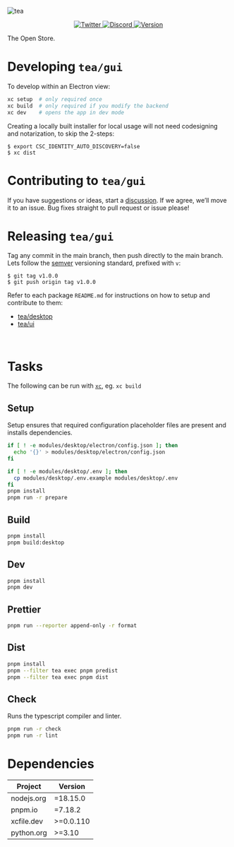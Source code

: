 ![tea](https://tea.xyz/banner.png)

<p align="center">
  <a href="https://twitter.com/teaxyz">
    <img src="https://img.shields.io/twitter/follow/teaxyz?style=flat&label=%40teaxyz&logo=twitter&color=2675f5&logoColor=fff" alt="Twitter" />
  </a>
  <a href="https://discord.gg/JKzuqrW9">
    <img src="https://img.shields.io/discord/906608167901876256?label=discord&color=29f746" alt="Discord" />
  </a>
  <a href="#">
    <img src="https://img.shields.io/github/v/release/teaxyz/cli?label=tea/cli&color=ff00ff" alt="Version" />
  </a>
</p>

The Open Store.


# Developing `tea/gui`

To develop within an Electron view:

```sh
xc setup  # only required once
xc build  # only required if you modify the backend
xc dev    # opens the app in dev mode
```

Creating a locally built installer for local usage will not need codesigning and notarization, to skip the 2-steps:
```
$ export CSC_IDENTITY_AUTO_DISCOVERY=false
$ xc dist
```

# Contributing to `tea/gui`
If you have suggestions or ideas, start a [discussion]. If we agree, we’ll move it to an issue. Bug fixes straight to pull request or issue please!


# Releasing `tea/gui`

Tag any commit in the main branch, then push directly to the main branch.
Lets follow the [semver] versioning standard, prefixed with `v`:

```
$ git tag v1.0.0
$ git push origin tag v1.0.0
```

Refer to each package `README.md` for instructions on how to setup and
contribute to them:

* [tea/desktop](./modules/desktop/README.md)
* [tea/ui](./modules/ui/README.md)

&nbsp;



# Tasks

The following can be run with [`xc`], eg. `xc build`

## Setup
Setup ensures that required configuration placeholder files are present and installs dependencies.

```sh
if [ ! -e modules/desktop/electron/config.json ]; then
  echo '{}' > modules/desktop/electron/config.json
fi

if [ ! -e modules/desktop/.env ]; then
  cp modules/desktop/.env.example modules/desktop/.env
fi
pnpm install
pnpm run -r prepare
```

## Build

```sh
pnpm install
pnpm build:desktop
```

## Dev

```sh
pnpm install
pnpm dev
```

## Prettier

```sh
pnpm run --reporter append-only -r format
```

## Dist

```sh
pnpm install
pnpm --filter tea exec pnpm predist
pnpm --filter tea exec pnpm dist
```

## Check
Runs the typescript compiler and linter.

```sh
pnpm run -r check
pnpm run -r lint
```

# Dependencies

| Project                           |  Version  |
|-----------------------------------|-----------|
| nodejs.org                        | =18.15.0  |
| pnpm.io                           | =7.18.2   |
| xcfile.dev                        | >=0.0.110 |
| python.org                        | >=3.10    |

[aws/cli]: https://aws.amazon.com/cli/
[`xc`]: https://xcfile.dev
[semver]: https://semver.org
[notion]: https://www.notion.so/teaxyz/tea-gui-fdd9f50aa980432fa370b2cf6a03cb50
[discussion]: https://github.com/orgs/teaxyz/discussions
